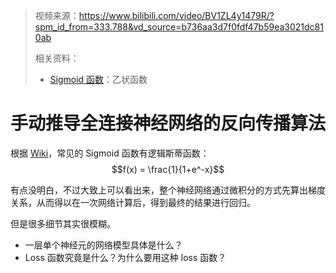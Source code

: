 > 视频来源：https://www.bilibili.com/video/BV1ZL4y1479R/?spm_id_from=333.788&vd_source=b736aa3d7f0fdf47b59ea3021dc810ab
>
> 相关资料：
>
> - [Sigmoid 函数](https://zh.wikipedia.org/wiki/S%E5%9E%8B%E5%87%BD%E6%95%B0)：乙状函数

# 手动推导全连接神经网络的反向传播算法

根据 [Wiki](https://zh.wikipedia.org/wiki/S%E5%9E%8B%E5%87%BD%E6%95%B0)，常见的 Sigmoid 函数有逻辑斯蒂函数：$$f(x) = \frac{1}{1+e^-x}$$



有点没明白，不过大致上可以看出来，整个神经网络通过微积分的方式先算出梯度关系，从而得以在一次网络计算后，得到最终的结果进行回归。

但是很多细节其实很模糊。

- 一层单个神经元的网络模型具体是什么？
- Loss 函数究竟是什么？为什么要用这种 loss 函数？